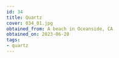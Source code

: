 ```yaml
---
id: 34 
title: Quartz
cover: 034_01.jpg
obtained_from: A beach in Oceanside, CA
obtained_on: 2023-06-20
tags:
- quartz
---
```

